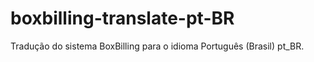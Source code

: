 # boxbilling-translate-pt-BR
Tradução do sistema BoxBilling para o idioma Português (Brasil) pt_BR.
